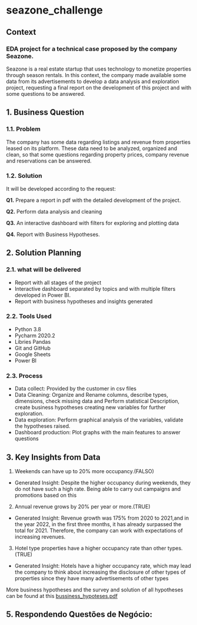 # seazone_challenge


## Context
### EDA project for a technical case proposed by the company Seazone.

Seazone is a real estate startup that uses technology to monetize properties through season rentals. 
In this context, the company made available some data from its advertisements to develop a data analysis and exploration project, requesting a final report on the development of this project and with some questions to be answered.

## 1. Business Question

### 1.1. Problem

The company has some data regarding listings and revenue from properties leased on its platform.
These data need to be analyzed, organized and clean, so that some questions regarding property prices, company revenue and reservations can be answered.



 
### 1.2. Solution

It will be developed according to the request:

<b>Q1.</b> Prepare a report in pdf with the detailed development of the project.

<b>Q2.</b> Perform data analysis and cleaning

<b>Q3.</b> An interactive dashboard with filters for exploring and plotting data

<b>Q4.</b> Report with Business Hypotheses.

## 2. Solution Planning

### 2.1. what will be delivered

- Report with all stages of the project
- Interactive dashboard separated by topics and with multiple filters developed in Power BI.
- Report with business hypotheses and insights generated

### 2.2. Tools Used

- Python 3.8 
- Pycharm 2020.2
- Libries Pandas
- Git and GitHub
- Google Sheets
- Power BI 


### 2.3. Process

- Data collect: Provided by the customer in csv files
- Data Cleaning: Organize and Rename columns, describe types, dimensions, check missing data and Perform statistical Description, create business hypotheses creating new variables for further exploration.
- Data exploration: Perform graphical analysis of the variables, validate the hypotheses raised.
- Dashboard production: Plot graphs with the main features to answer questions

## 3. Key Insights from Data

1. Weekends can have up to 20% more occupancy.(FALSO)
- Generated Insight: Despite the higher occupancy during weekends, they do not have such a high rate. Being able to carry out campaigns and promotions based on this

2. Annual revenue grows by 20% per year or more.(TRUE)
- Generated Insight: Revenue growth was 175% from 2020 to 2021,and in the year 2022, in the first three months, it has already surpassed the total for 2021. Therefore, the company can work with expectations of increasing revenues.

3. Hotel type properties have a higher occupancy rate than other types.(TRUE)
- Generated Insight: Hotels have a higher occupancy rate, which may lead the company to think about increasing the disclosure of other types of properties since they have many advertisements of other types

More business hypotheses and the survey and solution of all hypotheses can be found at this [bussiness_hypoteses.pdf](https://github.com/LucasAsilveira/seazone_challenge/blob/main/bussiness_hypoteses.pdf) 

## 5. Respondendo Questões de Negócio:
